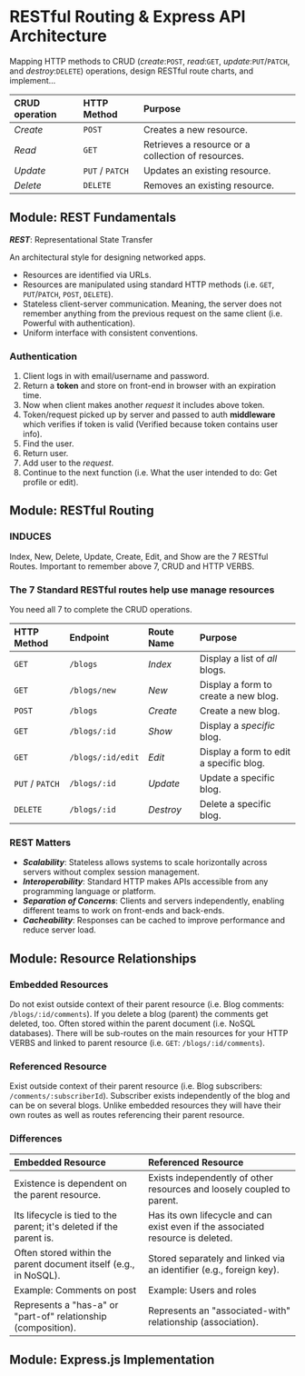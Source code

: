 # RESTful Routing & Express API Architecture

Mapping HTTP methods to CRUD (_create_:`POST`, _read_:`GET`, _update_:`PUT`/`PATCH`, and _destroy_:`DELETE`) operations, design RESTful route charts, and implement...

| CRUD operation | HTTP Method     | Purpose                                            |
| :------------- | :-------------- | :------------------------------------------------- |
| _Create_       | `POST`          | Creates a new resource.                            |
| _Read_         | `GET`           | Retrieves a resource or a collection of resources. |
| _Update_       | `PUT` / `PATCH` | Updates an existing resource.                      |
| _Delete_       | `DELETE`        | Removes an existing resource.                      |

## Module: REST Fundamentals

**_REST_**: Representational State Transfer

An architectural style for designing networked apps.

- Resources are identified via URLs.
- Resources are manipulated using standard HTTP methods (i.e. `GET`, `PUT`/`PATCH`, `POST`, `DELETE`).
- Stateless client-server communication. Meaning, the server does not remember anything from the previous request on the same client (i.e. Powerful with authentication).
- Uniform interface with consistent conventions.

### Authentication

1. Client logs in with email/username and password.
2. Return a **token** and store on front-end in browser with an expiration time.
3. Now when client makes another _request_ it includes above token.
4. Token/request picked up by server and passed to auth **middleware** which verifies if token is valid (Verified because token contains user info).
5. Find the user.
6. Return user.
7. Add user to the _request_.
8. Continue to the next function (i.e. What the user intended to do: Get profile or edit).

## Module: RESTful Routing

### INDUCES

Index, New, Delete, Update, Create, Edit, and Show are the 7 RESTful Routes. Important to remember above 7, CRUD and HTTP VERBS.

### The 7 Standard RESTful routes help use manage **resources**

You need all 7 to complete the CRUD operations.

| HTTP Method     | Endpoint          | Route Name | Purpose                                 |
| :-------------- | :---------------- | :--------- | :-------------------------------------- |
| `GET`           | `/blogs`          | _Index_    | Display a list of _all_ blogs.          |
| `GET`           | `/blogs/new`      | _New_      | Display a form to create a new blog.    |
| `POST`          | `/blogs`          | _Create_   | Create a new blog.                      |
| `GET`           | `/blogs/:id`      | _Show_     | Display a _specific_ blog.              |
| `GET`           | `/blogs/:id/edit` | _Edit_     | Display a form to edit a specific blog. |
| `PUT` / `PATCH` | `/blogs/:id`      | _Update_   | Update a specific blog.                 |
| `DELETE`        | `/blogs/:id`      | _Destroy_  | Delete a specific blog.                 |

### REST Matters

- **_Scalability_**: Stateless allows systems to scale horizontally across servers without complex session management.
- **_Interoperability_**: Standard HTTP makes APIs accessible from any programming language or platform.
- **_Separation of Concerns_**: Clients and servers independently, enabling different teams to work on front-ends and back-ends.
- **_Cacheability_**: Responses can be cached to improve performance and reduce server load.

## Module: Resource Relationships

### Embedded Resources

Do not exist outside context of their parent resource (i.e. Blog comments: `/blogs/:id/comments`). If you delete a blog (parent) the comments get deleted, too. Often stored within the parent document (i.e. NoSQL databases). There will be sub-routes on the main resources for your HTTP VERBS and linked to parent resource (i.e. `GET`: `/blogs/:id/comments`).

### Referenced Resource

Exist outside context of their parent resource (i.e. Blog subscribers: `/comments/:subscriberId`). Subscriber exists independently of the blog and can be on several blogs. Unlike embedded resources they will have their own routes as well as routes referencing their parent resource.

### Differences

| Embedded Resource                                                   | Referenced Resource                                                             |
| :------------------------------------------------------------------ | :------------------------------------------------------------------------------ |
| Existence is dependent on the parent resource.                      | Exists independently of other resources and loosely coupled to parent.          |
| Its lifecycle is tied to the parent; it's deleted if the parent is. | Has its own lifecycle and can exist even if the associated resource is deleted. |
| Often stored within the parent document itself (e.g., in NoSQL).    | Stored separately and linked via an identifier (e.g., foreign key).             |
| Example: Comments on post                                           | Example: Users and roles                                                        |
| Represents a "has-a" or "part-of" relationship (composition).       | Represents an "associated-with" relationship (association).                     |

## Module: Express.js Implementation
